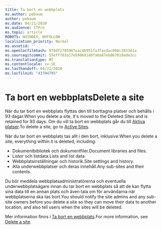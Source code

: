 ```yaml
---
title: Ta bort en webbplats
ms.author: pebaum
author: pebaum
ms.date: 04/21/2020
ms.audience: ITPro
ms.topic: article
ROBOTS: NOINDEX, NOFOLLOW
localization_priority: Normal
ms.assetid: ''
ms.openlocfilehash: 978df2785967eac4b951fa3facdac0b8c2833d1a
ms.sourcegitcommit: 55eff703a17e500681d8fa6a87eb067019ade3cc
ms.translationtype: MT
ms.contentlocale: sv-SE
ms.lasthandoff: 04/22/2020
ms.locfileid: "43704795"
---
```

# <a name="delete-a-site"></a><span data-ttu-id="04742-102">Ta bort en webbplats</span><span class="sxs-lookup"><span data-stu-id="04742-102">Delete a site</span></span>

<span data-ttu-id="04742-103">När du tar bort en webbplats flyttas den till borttagna platser och behålls i 93 dagar.</span><span class="sxs-lookup"><span data-stu-id="04742-103">When you delete a site, it's moved to the Deleted Sites and is retained for 93 days.</span></span> <span data-ttu-id="04742-104">Om du vill ta bort en webbplats går du till [Aktiva platser](https://admin.microsoft.com/sharepoint?page=sitemanagement&modern=true).</span><span class="sxs-lookup"><span data-stu-id="04742-104">To delete a site, go to [Active Sites](https://admin.microsoft.com/sharepoint?page=sitemanagement&modern=true).</span></span> 

<span data-ttu-id="04742-105">När du tar bort en webbplats tas allt i den bort, inklusive:</span><span class="sxs-lookup"><span data-stu-id="04742-105">When you delete a site, everything within it is deleted, including:</span></span>

- <span data-ttu-id="04742-106">Dokumentbibliotek och dokumentfiler.</span><span class="sxs-lookup"><span data-stu-id="04742-106">Document libraries and files.</span></span>
- <span data-ttu-id="04742-107">Listor och listdata.</span><span class="sxs-lookup"><span data-stu-id="04742-107">Lists and list data.</span></span>
- <span data-ttu-id="04742-108">Webbplatsinställningar och historik.</span><span class="sxs-lookup"><span data-stu-id="04742-108">Site settings and history.</span></span>
- <span data-ttu-id="04742-109">Alla underwebbplatser och deras innehåll.</span><span class="sxs-lookup"><span data-stu-id="04742-109">Any sub-sites and their contents.</span></span>

<span data-ttu-id="04742-110">Du bör meddela webbplatsadministratörerna och eventuella underwebbplatsägare innan du tar bort en webbplats så att de kan flytta sina data till en annan plats och även tala om för användarna när webbplatserna ska tas bort.</span><span class="sxs-lookup"><span data-stu-id="04742-110">You should notify the site admins and any sub-site owners before you delete a site so they can move their data to another location, and also tell users when the sites will be deleted.</span></span>

<span data-ttu-id="04742-111">Mer information finns i [Ta bort en webbplats](https://docs.microsoft.com/sharepoint/delete-site-collection).</span><span class="sxs-lookup"><span data-stu-id="04742-111">For more information, see [Delete a site](https://docs.microsoft.com/sharepoint/delete-site-collection).</span></span>
